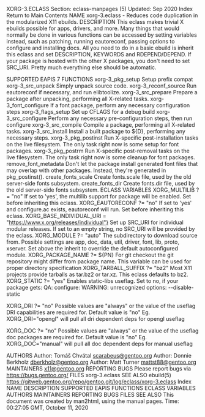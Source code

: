 XORG-3.ECLASS
Section: eclass-manpages (5)
Updated: Sep 2020
Index Return to Main Contents
NAME
xorg-3.eclass - Reduces code duplication in the modularized X11 ebuilds.
DESCRIPTION
This eclass makes trivial X ebuilds possible for apps, drivers, and more. Many things that would normally be done in various functions can be accessed by setting variables instead, such as patching, running eautoreconf, passing options to configure and installing docs.
All you need to do in a basic ebuild is inherit this eclass and set DESCRIPTION, KEYWORDS and RDEPEND/DEPEND. If your package is hosted with the other X packages, you don't need to set SRC_URI. Pretty much everything else should be automatic.

SUPPORTED EAPIS
7
FUNCTIONS
xorg-3_pkg_setup
Setup prefix compat
xorg-3_src_unpack
Simply unpack source code.
xorg-3_reconf_source
Run eautoreconf if necessary, and run elibtoolize.
xorg-3_src_prepare
Prepare a package after unpacking, performing all X-related tasks.
xorg-3_font_configure
If a font package, perform any necessary configuration steps
xorg-3_flags_setup
Set up CFLAGS for a debug build
xorg-3_src_configure
Perform any necessary pre-configuration steps, then run configure
xorg-3_src_compile
Compile a package, performing all X-related tasks.
xorg-3_src_install
Install a built package to ${D}, performing any necessary steps.
xorg-3_pkg_postinst
Run X-specific post-installation tasks on the live filesystem. The only task right now is some setup for font packages.
xorg-3_pkg_postrm
Run X-specific post-removal tasks on the live filesystem. The only task right now is some cleanup for font packages.
remove_font_metadata
Don't let the package install generated font files that may overlap with other packages. Instead, they're generated in pkg_postinst().
create_fonts_scale
Create fonts.scale file, used by the old server-side fonts subsystem.
create_fonts_dir
Create fonts.dir file, used by the old server-side fonts subsystem.
ECLASS VARIABLES
XORG_MULTILIB ?= "no"
If set to 'yes', the multilib support for package will be enabled. Set before inheriting this eclass.
XORG_EAUTORECONF ?= "no"
If set to 'yes' and configure.ac exists, eautoreconf will run. Set before inheriting this eclass.
XORG_BASE_INDIVIDUAL_URI = "https://www.x.org/releases/individual"}
Set up SRC_URI for individual modular releases. If set to an empty string, no SRC_URI will be provided by the eclass.
XORG_MODULE ?= "auto"
The subdirectory to download source from. Possible settings are app, doc, data, util, driver, font, lib, proto, xserver. Set above the inherit to override the default autoconfigured module.
XORG_PACKAGE_NAME ?= ${PN}
For git checkout the git repository might differ from package name. This variable can be used for proper directory specification
XORG_TARBALL_SUFFIX ?= "bz2"
Most X11 projects provide tarballs as tar.bz2 or tar.xz. This eclass defaults to bz2.
XORG_STATIC ?= "yes"
Enables static-libs useflag. Set to no, if your package gets:
QA: configure: WARNING: unrecognized options: --disable-static

XORG_DRI ?= "no"
Possible values are "always" or the value of the useflag DRI capabilities are required for. Default value is "no"
Eg. XORG_DRI="opengl" will pull all dri dependent deps for opengl useflag

XORG_DOC ?= "no"
Possible values are "always" or the value of the useflag doc packages are required for. Default value is "no"
Eg. XORG_DOC="manual" will pull all doc dependent deps for manual useflag

AUTHORS
Author: Tomáš Chvátal <scarabeus@gentoo.org>
Author: Donnie Berkholz <dberkholz@gentoo.org>
Author: Matt Turner <mattst88@gentoo.org>
MAINTAINERS
x11@gentoo.org
REPORTING BUGS
Please report bugs via https://bugs.gentoo.org/
FILES
xorg-3.eclass
SEE ALSO
ebuild(5)
https://gitweb.gentoo.org/repo/gentoo.git/log/eclass/xorg-3.eclass
Index
NAME
DESCRIPTION
SUPPORTED EAPIS
FUNCTIONS
ECLASS VARIABLES
AUTHORS
MAINTAINERS
REPORTING BUGS
FILES
SEE ALSO
This document was created by man2html, using the manual pages.
Time: 00:27:05 GMT, October 11, 2020